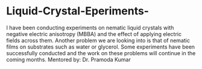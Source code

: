 # Liquid-Crystal-Eperiments-

I have been conducting experiments on nematic liquid crystals with negative electric anisotropy (MBBA) and the effect of applying electric fields across them. Another problem we are looking into is that of nematic films on substrates such as water or glycerol. Some experiments have been successfully conducted and the work on these problems will continue in the coming months. Mentored by: Dr. Pramoda Kumar
